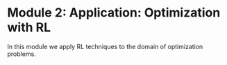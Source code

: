 # Module 2: Application: Optimization with RL

In this module we apply RL techniques to the domain of optimization problems.